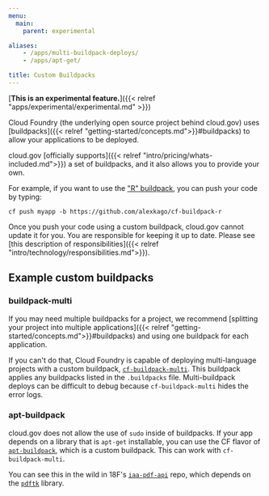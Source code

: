 ```yaml
---
menu:
  main:
    parent: experimental

aliases:
    - /apps/multi-buildpack-deploys/
    - /apps/apt-get/

title: Custom Buildpacks
---
```


[**This is an experimental feature.**]({{< relref "apps/experimental/experimental.md" >}})

Cloud Foundry (the underlying open source project behind cloud.gov) uses [buildpacks]({{< relref "getting-started/concepts.md">}}#buildpacks) to allow your applications to be deployed.

cloud.gov [officially supports]({{< relref "intro/pricing/whats-included.md">}}) a set of buildpacks, and it also allows you to provide your own.

For example, if you want to use the ["R" buildpack](https://github.com/alexkago/cf-buildpack-r), you can push your code by typing: 

`cf push myapp -b https://github.com/alexkago/cf-buildpack-r`

Once you push your code using a custom buildpack, cloud.gov cannot update it for you. You are responsible for keeping it up to date. Please see [this description of responsibilities]({{< relref "intro/technology/responsibilities.md">}}).

## Example custom buildpacks

### buildpack-multi

If you may need multiple buildpacks for a project, we recommend [splitting your project into multiple applications]({{< relref "getting-started/concepts.md">}}#buildpacks) and using one buildpack for each application.

If you can't do that, Cloud Foundry is capable of deploying multi-language projects with a custom buildpack, [`cf-buildpack-multi`](https://bitbucket.org/cf-utilities/cf-buildpack-multi). This buildpack applies any buildpacks listed in the `.buildpacks` file. Multi-buildpack deploys can be difficult to debug because `cf-buildpack-multi` hides the error logs.

### apt-buildpack

cloud.gov does not allow the use of `sudo` inside of buildpacks. If your app depends on a library that is `apt-get` installable, you can use the CF flavor of [`apt-buildpack`](https://github.com/pivotal-cf-experimental/apt-buildpack), which is a custom buildpack. This can work with `cf-buildpack-multi`.

You can see this in the wild in 18F's [`iaa-pdf-api`](https://github.com/18f/iaa-pdf-api) repo, which depends on the [`pdftk`](https://www.pdflabs.com/tools/pdftk-server/) library.